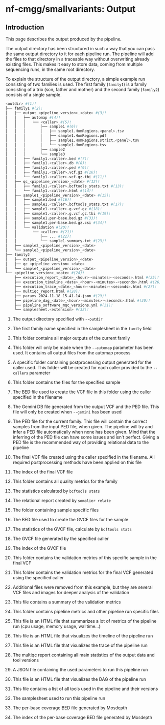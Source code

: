 # nf-cmgg/smallvariants: Output

## Introduction

This page describes the output produced by the pipeline.

The output directory has been structured in such a way that you can pass the same output directory to it for each pipeline run. The pipeline will add the files to that directory in a traceable way without overwriting already existing files. This makes it easy to store data, coming from multiple sequencing runs, in the same root directory.

To explain the structure of the output directory, a simple example run consisting of two families is used. The first family (`family1`) is a family consisting of a trio (son, father and mother) and the second family (`family2`) consists of a single sample.

```bash
<outdir> #(1)!
├── family1 #(2)!
│   ├── output_<pipeline_version>_<date> #(3)!
│   │   ├── automap #(4)!
│   │   │   └── <caller> #(5)!
│   │   │       ├── sample1 #(6)!
│   │   │       │   ├── sample1.HomRegions.<panel>.tsv
│   │   │       │   ├── sample1.HomRegions.pdf
│   │   │       │   ├── sample1.HomRegions.strict.<panel>.tsv
│   │   │       │   └── sample1.HomRegions.tsv
│   │   │       ├── sample2
│   │   │       └── sample3
│   │   ├── family1.<caller>.bed #(7)!
│   │   ├── family1.<caller>.db #(8)!
│   │   ├── family1.<caller>.ped #(9)!
│   │   ├── family1.<caller>.vcf.gz #(10)!
│   │   └── family1.<caller>.vcf.gz.tbi #(11)!
│   ├── qc_<pipeline_version>_<date> #(12)!
│   │   ├── family1.<caller>.bcftools_stats.txt #(13)!
│   │   └── family1.<caller>.html #(14)!
│   ├── sample1_<pipeline_version>_<date> #(15)!
│   │   ├── sample1.bed #(16)!
│   │   ├── sample1.<caller>.bcftools_stats.txt #(17)!
│   │   ├── sample1.<caller>.g.vcf.gz #(18)!
│   │   ├── sample1.<caller>.g.vcf.gz.tbi #(19)!
│   │   ├── sample1.per-base.bed.gz #(33)!
│   │   ├── sample1.per-base.bed.gz.csi #(34)!
│   │   └── validation #(20)!
│   │       └── <caller> #(21)!
│   │           ├── ... #(22)!
│   │           └── sample1.summary.txt #(23)!
│   ├── sample2_<pipeline_version>_<date>
│   └── sample3_<pipeline_version>_<date>
├── family2
│   ├── output_<pipeline_version>_<date>
│   ├── qc_<pipeline_version>_<date>
│   └── sample4_<pipeline_version>_<date>
└── <pipeline_version>_<date> #(24)!
    ├── execution_report_<date>_<hour>-<minutes>-<seconds>.html #(25)!
    ├── execution_timeline_<date>_<hour>-<minutes>-<seconds>.html #(26)!
    ├── execution_trace_<date>_<hour>-<minutes>-<seconds>.html #(27)!
    ├── multiqc_report.html #(28)!
    ├── params_2024-11-18_15-41-14.json #(29)!
    ├── pipeline_dag_<date>_<hour>-<minutes>-<seconds>.html #(30)!
    ├── pipeline_software_mqc_versions.yml #(31)!
    └── samplesheet.<extension> #(32)!
```

1. The output directory specified with `--outdir`

2. The first family name specified in the samplesheet in the `family` field

3. This folder contains all major outputs of the current family

4. This folder will only be made when the `--automap` parameter has been used. It contains all output files from the automap process

5. A specific folder containing postprocessing output generated for the caller used. This folder will be created for each caller provided to the `--callers` parameter

6. This folder contains the files for the specified sample

7. The BED file used to create the VCF file in this folder using the caller specified in the filename

8. The Gemini DB file generated from the output VCF and the PED file. This file will only be created when `--gemini` has been used

9. The PED file for the current family. This file will contain the correct samples from the input PED file, when given. The pipeline will try and infer a PED file automatically when none has been given. Mind that the inferring of the PED file can have some issues and isn't perfect. Giving a PED file is the recommended way of providing relational data to the pipeline

10. The final VCF file created using the caller specified in the filename. All required postprocessing methods have been applied on this file

11. The index of the final VCF file

12. This folder contains all quality metrics for the family

13. The statistics calculated by `bcftools stats`

14. The relational report created by `somalier relate`

15. The folder containing sample specific files

16. The BED file used to create the GVCF files for the sample

17. The statistics of the GVCF file, calculate by `bcftools stats`

18. The GVCF file generated by the specified caller

19. The index of the GVCF file

20. This folder contains the validation metrics of this specific sample in the final VCF

21. This folder contains the validation metrics for the final VCF generated using the specified caller

22. Additional files were removed from this example, but they are several VCF files and images for deeper analysis of the validation

23. This file contains a summary of the validation metrics

24. This folder contains pipeline metrics and other pipeline run specific files

25. This file is an HTML file that summarizes a lot of metrics of the pipeline run (cpu usage, memory usage, walltime...)

26. This file is an HTML file that visualizes the timeline of the pipeline run

27. This file is an HTML file that visualizes the trace of the pipeline run

28. The multiqc report containing all main statistics of the output data and tool versions

29. A JSON file containing the used parameters to run this pipeline run

30. This file is an HTML file that visualizes the DAG of the pipeline run

31. This file contains a list of all tools used in the pipeline and their versions

32. The samplesheet used to run this pipeline run

33. The per-base coverage BED file generated by Mosdepth

34. The index of the per-base coverage BED file generated by Mosdepth
